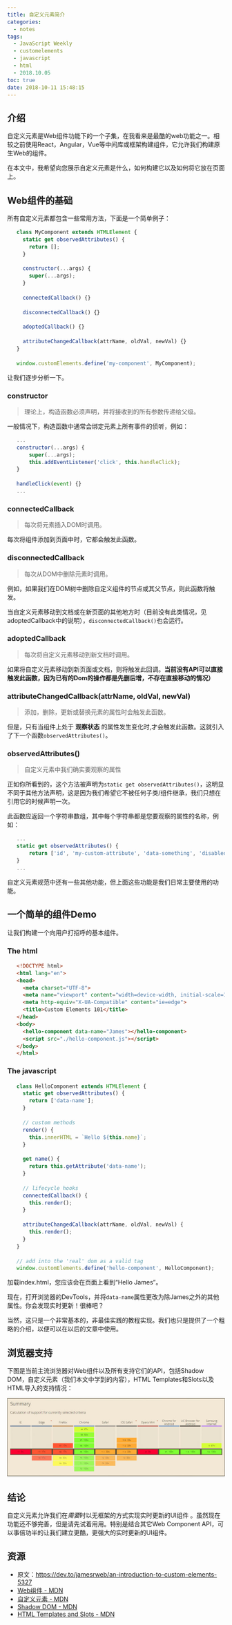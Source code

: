 ```yaml
---
title: 自定义元素简介
categories:
  - notes
tags:
  - JavaScript Weekly
  - customelements
  - javascript
  - html
  - 2018.10.05
toc: true
date: 2018-10-11 15:48:15
---
```


## 介绍

自定义元素是Web组件功能下的一个子集，在我看来是最酷的web功能之一。相较之前使用React，Angular，Vue等中间库或框架构建组件，它允许我们构建原生Web的组件。

在本文中，我希望向您展示自定义元素是什么，如何构建它以及如何将它放在页面上。

<!-- more -->

## Web组件的基础

所有自定义元素都包含一些常用方法，下面是一个简单例子：
```js
   class MyComponent extends HTMLElement {
     static get observedAttributes() {
       return [];
     }

     constructor(...args) {
       super(...args);
     }

     connectedCallback() {}

     disconnectedCallback() {}

     adoptedCallback() {}

     attributeChangedCallback(attrName, oldVal, newVal) {}
   }

   window.customElements.define('my-component', MyComponent);
```

让我们逐步分析一下。

### constructor

>理论上，构造函数必须声明，并将接收到的所有参数传递给父级。

一般情况下，构造函数中通常会绑定元素上所有事件的侦听，例如：
```js
   ...
   constructor(...args) {
       super(...args);
       this.addEventListener('click', this.handleClick);
   }

   handleClick(event) {}
   ...
```

### connectedCallback

>每次将元素插入DOM时调用。

每次将组件添加到页面中时，它都会触发此函数。

### disconnectedCallback

>每次从DOM中删除元素时调用。

例如，如果我们在DOM树中删除自定义组件的节点或其父节点，则此函数将触发。

当自定义元素移动到文档或在新页面的其他地方时（目前没有此类情况，见adoptedCallback中的说明），`disconnectedCallback()`也会运行。

### adoptedCallback

> 每次将自定义元素移动到新文档时调用。

如果将自定义元素移动到新页面或文档，则将触发此回调。**当前没有API可以直接触发此函数，因为已有的Dom的操作都是先删后增，不存在直接移动的情况）**

### attributeChangedCallback(attrName, oldVal, newVal)

>添加，删除，更新或替换元素的属性时会触发此函数。

但是，只有当组件上处于 **观察状态** 的属性发生变化时,才会触发此函数。这就引入了下一个函数`observedAttributes()`。

### observedAttributes()

>自定义元素中我们确实要观察的属性

正如你所看到的，这个方法被声明为`static get observedAttributes()`，这明显不同于其他方法声明，这是因为我们希望它不被任何子类/组件继承，我们只想在引用它的时候声明一次。

此函数应返回一个字符串数组，其中每个字符串都是您要观察的属性的名称，例如：
```js
   ...
   static get observedAttributes() {
       return ['id', 'my-custom-attribute', 'data-something', 'disabled'];
   }
   ...
```
自定义元素规范中还有一些其他功能，但上面这些功能是我们日常主要使用的功能。

## 一个简单的组件Demo
让我们构建一个向用户打招呼的基本组件。

### The html
```html
   <!DOCTYPE html>
   <html lang="en">
   <head>
     <meta charset="UTF-8">
     <meta name="viewport" content="width=device-width, initial-scale=1.0">
     <meta http-equiv="X-UA-Compatible" content="ie=edge">
     <title>Custom Elements 101</title>
   </head>
   <body>
     <hello-component data-name="James"></hello-component>
     <script src="./hello-component.js"></script>
   </body>
   </html>
```

### The javascript
```js
   class HelloComponent extends HTMLElement {
     static get observedAttributes() {
       return ['data-name'];
     }

     // custom methods
     render() {
       this.innerHTML = `Hello ${this.name}`;
     }

     get name() {
       return this.getAttribute('data-name');
     }

     // lifecycle hooks
     connectedCallback() {
       this.render();
     }

     attributeChangedCallback(attrName, oldVal, newVal) {
       this.render();
     }
   }

   // add into the 'real' dom as a valid tag
   window.customElements.define('hello-component', HelloComponent);
```

加载index.html，您应该会在页面上看到“Hello James”。

现在，打开浏览器的DevTools，并将`data-name`属性更改为除James之外的其他属性。你会发现实时更新！很棒吧？

当然，这只是一个非常基本的，非最佳实践的教程实现。我们也只是提供了一个粗略的介绍，以便可以在以后的文章中使用。

## 浏览器支持
下图是当前主流浏览器对Web组件以及所有支持它们的API，包括Shadow DOM，自定义元素（我们本文中学到的内容），HTML Templates和Slots以及HTML导入的支持情况：

![Current support for Web Components APIs from the caniuse documentation at the time of writing this article](/images/JS_Weekly/an-introduction-to-custom-elements/Capture.png)

## 结论
自定义元素允许我们在*需要*时以无框架的方式实现实时更新的UI组件 。虽然现在功能还不够完善，但是请先试着用用。特别是结合其它Web Component API，可以事倍功半的让我们建立更酷，更强大的实时更新的UI组件。


## 资源
* 原文：https://dev.to/jamesrweb/an-introduction-to-custom-elements-5327
* [Web组件 - MDN](https://developer.mozilla.org/en-US/docs/Web/Web_Components)
* [自定义元素 - MDN](https://developer.mozilla.org/en-US/docs/Web/Web_Components/Using_custom_elements)
* [Shadow DOM - MDN](https://developer.mozilla.org/en-US/docs/Web/Web_Components/Using_shadow_DOM)
* [HTML Templates and Slots - MDN](https://developer.mozilla.org/en-US/docs/Web/Web_Components/Using_templates_and_slots)
